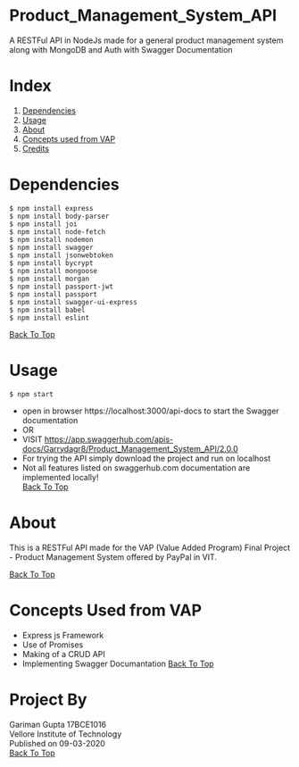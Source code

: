 # Product_Management_System_API  
A RESTFul API in NodeJs made for a general product management system along with MongoDB and Auth with Swagger Documentation  

# Index    
1. [Dependencies](#dependencies)  
2. [Usage](#usage)  
3. [About](#about)  
4. [Concepts used from VAP](#concepts-used-from-vap)   
5. [Credits](#project-by)  

# Dependencies  
```
$ npm install express  
$ npm install body-parser    
$ npm install joi    
$ npm install node-fetch    
$ npm install nodemon  
$ npm install swagger  
$ npm install jsonwebtoken  
$ npm install bycrypt  
$ npm install mongoose  
$ npm install morgan  
$ npm install passport-jwt  
$ npm install passport  
$ npm install swagger-ui-express  
$ npm install babel  
$ npm install eslint
```
[Back To Top](#index)  
# Usage
```
$ npm start
```
- open in browser https://localhost:3000/api-docs to start the Swagger documentation  
- OR   
- VISIT https://app.swaggerhub.com/apis-docs/Garrydagr8/Product_Management_System_API/2.0.0  
- For trying the API simply download the project and run on localhost  
- Not all features listed on swaggerhub.com documentation are implemented locally!  
[Back To Top](#index)  

# About

This is a RESTFul API made for the VAP (Value Added Program) Final Project - Product Management System offered by PayPal in VIT.  

[Back To Top](#index)  

# Concepts Used from VAP

- Express js Framework
- Use of Promises
- Making of a CRUD API
- Implementing Swagger Documantation
[Back To Top](#index)  

# Project By
Gariman Gupta 17BCE1016  
Vellore Institute of Technology  
Published on 09-03-2020  
[Back To Top](#index)  
